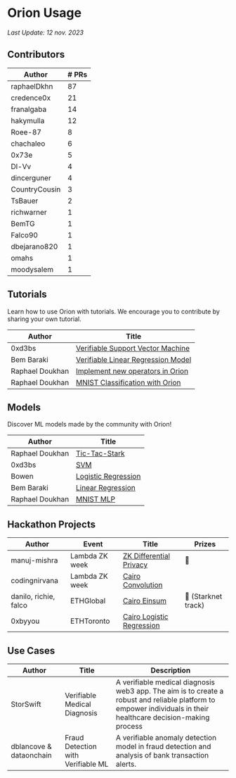 # Orion Usage

*Last Update: 12 nov. 2023*

## Contributors

| Author        | # PRs |
| ------------- | ----- |
| raphaelDkhn   | 87    |
| credence0x    | 21    |
| franalgaba    | 14    |
| hakymulla     | 12    |
| Roee-87       | 8     |
| chachaleo     | 6     |
| 0x73e         | 5     |
| Dl-Vv         | 4     |
| dincerguner   | 4     |
| CountryCousin | 3     |
| TsBauer       | 2     |
| richwarner    | 1     |
| BemTG         | 1     |
| Falco90       | 1     |
| dbejarano820  | 1     |
| omahs         | 1     |
| moodysalem    | 1     |


## Tutorials

Learn how to use Orion with tutorials. We encourage you to contribute by sharing your own tutorial.

| Author          | Title                                                                                                                          |
| --------------- | ------------------------------------------------------------------------------------------------------------------------------ |
| 0xd3bs          | [Verifiable Support Vector Machine](https://orion.gizatech.xyz/academy/tutorials/verifiable-support-vector-machine)            |
| Bem Baraki      | [Verifiable Linear Regression Model](https://orion.gizatech.xyz/academy/tutorials/verifiable-linear-regression-model-in-orion) |
| Raphael Doukhan | [Implement new operators in Orion](https://orion.gizatech.xyz/academy/tutorials/implement-new-operators-in-orion)              |
| Raphael Doukhan | [MNIST Classification with Orion](https://orion.gizatech.xyz/academy/tutorials/mnist-classification-with-orion)                |

## Models

Discover ML models made by the community with Orion!

| Author          | Title                                                                                                                 |
| --------------- | --------------------------------------------------------------------------------------------------------------------- |
| Raphael Doukhan | [Tic-Tac-Stark](https://github.com/gizatechxyz/Tic-Tac-Stark)                                                         |
| 0xd3bs          | [SVM](https://github.com/gizatechxyz/orion_tutorials/blob/main/verifiable_support_vector_machine/notebooks/svm.ipynb) |
| Bowen           | [Logistic Regression](https://github.com/bowenyou/cairo-logistic-regression)                                          |
| Bem Baraki      | [Linear Regression](https://github.com/BemTG/Verifiable-Linear-Regression-)                                           |
| Raphael Doukhan | [MNIST MLP](https://github.com/gizatechxyz/orion_tutorials/blob/main/mnist_nn/QAT_MNIST_MLP.ipynb)                    |

## Hackathon Projects

| Author                | Event          | Title                                                                                  | Prizes             |
| --------------------- | -------------- | -------------------------------------------------------------------------------------- | ------------------ |
| manuj-mishra          | Lambda ZK week | [ZK Differential Privacy](https://github.com/manuj-mishra/zkdiffpriv)                  | 🏅                  |
| codingnirvana         | Lambda ZK week | [Cairo Convolution ](https://github.com/gizatechxyz/orion/pull/160)                    |                    |
| danilo, richie, falco | ETHGlobal      | [Cairo Einsum](https://x.com/danilowhk2/status/1683138159985545216?s=20)               | 🥇 (Starknet track) |
| 0xbyyou               | ETHToronto     | [Cairo Logistic Regression](https://x.com/gizatechxyz/status/1695016787698417770?s=20) |                    |

## Use Cases 

| Author                  | Title                              | Description                                                                                                                                                     |
| ----------------------- | ---------------------------------- | --------------------------------------------------------------------------------------------------------------------------------------------------------------- |
| StorSwift               | Verifiable Medical Diagnosis       | A verifiable medical diagnosis web3 app. The aim is to create a robust and reliable platform to empower individuals in their healthcare decision-making process |
| dblancove & dataonchain | Fraud Detection with Verifiable ML | A verifiable anomaly detection model in fraud detection and analysis of bank transaction alerts.                                                            |
